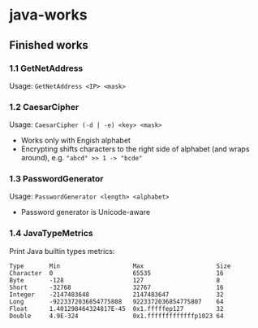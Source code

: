 # java-works

## Finished works

### 1.1 GetNetAddress

Usage: `GetNetAddress <IP> <mask>`

### 1.2 CaesarCipher

Usage: `CaesarCipher (-d | -e) <key> <mask>`

* Works only with Engish alphabet
* Encrypting shifts characters to the right side of alphabet (and wraps around), e.g. `"abcd" >> 1 -> "bcde"`

### 1.3 PasswordGenerator

Usage: `PasswordGenerator <length> <alphabet>`

* Password generator is Unicode-aware

### 1.4 JavaTypeMetrics

Print Java builtin types metrics:

```
Type       Min                    Max                    Size 
Character  0                      65535                  16   
Byte       -128                   127                    8    
Short      -32768                 32767                  16   
Integer    -2147483648            2147483647             32   
Long       -9223372036854775808   9223372036854775807    64   
Float      1.401298464324817E-45  0x1.fffffep127         32   
Double     4.9E-324               0x1.fffffffffffffp1023 64 
```
